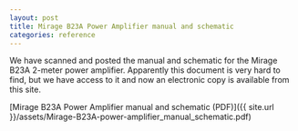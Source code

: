 ```yaml
---
layout: post
title: Mirage B23A Power Amplifier manual and schematic
categories: reference
---
```


We have scanned and posted the manual and schematic for the Mirage B23A 2-meter power amplifier. Apparently this document is very hard to find, but we have access to it and now an electronic copy is available from this site.

[Mirage B23A Power Amplifier manual and schematic (PDF)]({{ site.url }}/assets/Mirage-B23A-power-amplifier_manual_schematic.pdf)
